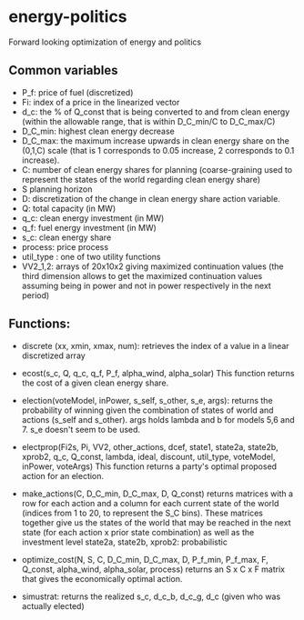 # energy-politics
Forward looking optimization of energy and politics

## Common variables
 - P_f: price of fuel (discretized)
 - Fi: index of a price in the linearized vector
 - d_c: the % of Q_const that is being converted to and from clean energy (within the allowable range, that is within D_C_min/C to D_C_max/C)
 - D_C_min: highest clean energy decrease
 - D_C_max: the maximum increase upwards in clean energy share on the (0,1,C) scale (that is 1 corresponds to 0.05 increase, 2 corresponds to 0.1 increase).
 - C: number of clean energy shares for planning (coarse-graining used to represent the states of the world regarding clean energy share)
 - S planning horizon
 - D: discretization of the change in clean energy share action variable.
 - Q: total capacity (in MW)
 - q_c: clean energy investment (in MW)
 - q_f: fuel energy investment (in MW)
 - s_c: clean energy share
 - process: price process
 - util_type : one of two utility functions
 - VV2_1,2: arrays of 20x10x2 giving maximized continuation values (the third dimension allows to get the maximized continuation values assuming being in power and not in power respectively in the next period)

## Functions: 
 - discrete (xx, xmin, xmax, num): retrieves the index of a value in a linear discretized array

 - ecost(s_c, Q, q_c, q_f, P_f, alpha_wind, alpha_solar)
This function returns the cost of a given clean energy share.

 - election(voteModel, inPower, s_self, s_other, s_e, args): returns the probability of winning given the combination of states of world and actions (s_self and s_other). args holds lambda and b for models 5,6 and 7. s_e doesn't seem to be used.

 - electprop(Fi2s, Pi, VV2, other_actions, dcef, state1, state2a, state2b, xprob2, q_c, Q_const, lambda, ideal, discount, util_type, voteModel, inPower, voteArgs)
This function returns a party's optimal proposed action for an election.

 - make_actions(C, D_C_min, D_C_max, D, Q_const)
returns matrices with a row for each action and a column for each current state of the world (indices from 1 to 20, to represent the S_C bins). These matrices together give us the states of the world that may be reached in the next state (for each action x prior state combination) as well as the investment level state2a, state2b, xprob2: probabilistic

 - optimize_cost(N, S, C, D_C_min, D_C_max, D, P_f_min, P_f_max, F, Q_const, alpha_wind, alpha_solar, process)
returns an S x C x F matrix that gives the economically optimal action.

 - simustrat:
returns the realized s_c, d_c_b, d_c_g, d_c (given who was actually elected)
